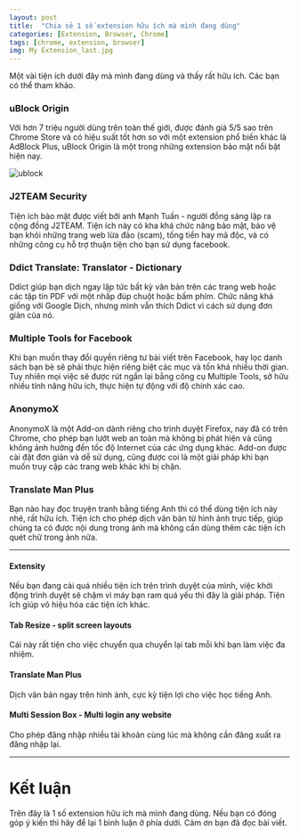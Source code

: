 ```yaml
---
layout: post
title:  "Chia sẻ 1 số extension hữu ích mà mình đang dùng"
categories: [Extension, Browser, Chrome]
tags: [chrome, extension, browser]
img: My Extension_last.jpg
---
```


Một vài tiện ích dưới đây mà mình đang dùng và thấy rất hữu ích. Các bạn có thể tham khảo.


### uBlock Origin

Với hơn 7 triệu người dùng trên toàn thế giới, được đánh giá 5/5 sao trên Chrome Store và có hiệu suất tốt hơn so với một extension phổ biến khác là AdBlock Plus, uBlock Origin là một trong những extension bảo mật nổi bật hiện nay.

 ![ublock](https://gabriolagraphics.com/wp-content/uploads/2015/12/ublock-origin.png)

### J2TEAM Security

Tiện ích bảo mật được viết bởi anh Mạnh Tuấn - người đồng sáng lập ra cộng đồng J2TEAM. Tiện ích này có kha khá chức năng bảo mật, bảo vệ bạn khỏi những trang web lừa đảo (scam), tống tiền hay mã độc, và có những công cụ hỗ trợ thuận tiện cho bạn sử dụng facebook.

### Ddict Translate: Translator - Dictionary

Ddict giúp bạn dịch ngay lập tức bất kỳ văn bản trên các trang web hoặc các tập tin PDF với một nhấp đúp chuột hoặc bấm phím. Chức năng khá giống với Google Dịch, nhưng mình vẫn thích Ddict vì cách sử dụng đơn giản của nó.

### Multiple Tools for Facebook

Khi bạn muốn thay đổi quyền riêng tư bài viết trên Facebook, hay lọc danh sách bạn bè sẽ phải thực hiện riêng biệt các mục và tốn khá nhiều thời gian. Tuy nhiên mọi việc sẽ được rút ngắn lại bằng công cụ Multiple Tools, sở hữu nhiều tính năng hữu ích, thực hiện tự động với độ chính xác cao.

### AnonymoX

AnonymoX là một Add-on dành riêng cho trình duyệt Firefox, nay đã có trên Chrome, cho phép bạn lướt web an toàn mà không bị phát hiện và cũng không ảnh hưởng đến tốc độ Internet của các ứng dụng khác. Add-on được cài đặt đơn giản và dễ sử dụng, cũng được coi là một giải pháp khi bạn muốn truy cập các trang web khác khi bị chặn.

### Translate Man Plus

Bạn nào hay đọc truyện tranh bằng tiếng Anh thì có thể dùng tiện ích này nhé, rất hữu ích. Tiện ích cho phép dịch văn bản từ hình ảnh trực tiếp, giúp chúng ta có được nội dung trong ảnh mà không cần dùng thêm các tiện ích quét chữ trong ảnh nữa.


---

#### Extensity

Nếu bạn đang cài quá nhiều tiện ích trên trình duyệt của mình, việc khởi động trình duyệt sẽ chậm vì máy bạn ram quá yếu thì đây là giải pháp. Tiện ích giúp vô hiệu hóa các tiện ích khác.

#### Tab Resize - split screen layouts 

Cái này rất tiện cho việc chuyển qua chuyển lại tab mỗi khi bạn làm việc đa nhiệm. 

#### Translate Man Plus

Dịch văn bản ngay trên hình ảnh, cực kỳ tiện lợi cho việc học tiếng Anh.

#### Multi Session Box - Multi login any website

Cho phép đăng nhập nhiều tài khoản cùng lúc mà không cần đăng xuất ra đăng nhập lại.

---

# **Kết luận**

Trên đây là 1 số extension hữu ích mà mình đang dùng. Nếu bạn có đóng góp ý kiến thì hãy để lại 1 bình luận ở phía dưới. Cảm ơn bạn đã đọc bài viết.




